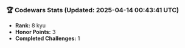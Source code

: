 ### 🏆 Codewars Stats (Updated: 2025-04-14 00:43:41 UTC)

- **Rank:** 8 kyu
- **Honor Points:** 3
- **Completed Challenges:** 1
